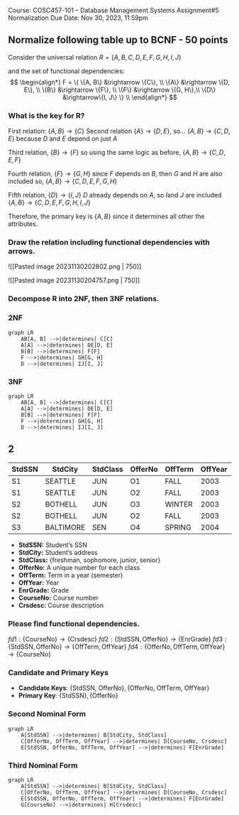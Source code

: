 
Course: COSC457-101 – Database Management Systems
Assignment#5 Normalization
Due Date: Nov 30, 2023, 11:59pm

## Normalize following table up to BCNF - 50 points
Consider the universal relation $R = \{A, B, C, D, E, F, G, H, I, J\}$

and the set of functional dependencies:
$$
\begin{align*}
	F = \{ \{A, B\} &\rightarrow \{C\}, \\
	\{A\} &\rightarrow \{D, E\}, \\
	\{B\} &\rightarrow \{F\}, \\
	\{F\} &\rightarrow \{G, H\},\\
	\{D\} &\rightarrow\{I, J\} \} \\
\end{align*}
$$
### What is the key for R? 

First relation:
$\{A, B\} \rightarrow \{C\}$
Second relation
$\{A\} \rightarrow \{D, E\},$
so...
$\{A, B\} \rightarrow \{C, D, E\}$
because $D$ and $E$ depend on just $A$

Third relation,
$\{B\} \rightarrow \{F\}$
so using the same logic as before,
$\{A, B\} \rightarrow \{C, D, E, F\}$

Fourth relation,
$\{F\} \rightarrow \{G, H\}$
since $F$ depends on $B$, then $G$ and $H$ are also included
so,
$\{A, B\} \rightarrow \{C, D, E, F, G, H\}$

Fifth relation,
$\{D\} \rightarrow\{I, J\}$
$D$ already depends on $A$, so $I$and $J$ are included
$\{A, B\} \rightarrow \{C, D, E, F, G, H, I, J\}$

Therefore, the primary key is $\{A, B\}$ since it determines all other the attributes.


### Draw the relation including functional dependencies with arrows. 

![[Pasted image 20231130202802.png | 750]]

![[Pasted image 20231130204757.png | 750]]

### Decompose R into 2NF, then 3NF relations.

### 2NF
```mermaid
graph LR
    AB[A, B] -->|determines| C[C]
    A[A] -->|determines| DE[D, E]
    B[B] -->|determines| F[F]
    F -->|determines| GH[G, H]
    D -->|determines| IJ[I, J]
```


### 3NF

```mermaid
graph LR
    AB[A, B] -->|determines| C[C]
    A[A] -->|determines| DE[D, E]
    B[B] -->|determines| F[F]
    F -->|determines| GH[G, H]
    D -->|determines| IJ[I, J]

```

## 2

| StdSSN | StdCity  | StdClass | OfferNo | OffTerm | OffYear | EnrGrade | CourseNo | Crsdesc   |
| ------ | -------- | -------- | ------- | ------- | ------- | -------- | -------- | --------- |
| S1     | SEATTLE  | JUN      | O1      | FALL    | 2003    | 3.5      | C1       | DB        |
| S1     | SEATTLE  | JUN      | O2      | FALL    | 2003    | 3.3      | C2       | VB        |
| S2     | BOTHELL  | JUN      | O3      | WINTER  | 2003    | 3.1      | C3       | OOS       |
| S2     | BOTHELL  | JUN      | O2      | FALL    | 2003    | 3.4      | C2       | VB        |
| S3     | BALTIMORE| SEN      | O4      | SPRING  | 2004    | 3.2      | C2       | VB        |

- **StdSSN:** Student’s SSN
- **StdCity:** Student’s address
- **StdClass:** {freshman, sophomore, junior, senior}
- **OfferNo:** A unique number for each class
- **OffTerm:** Term in a year (semester)
- **OffYear:** Year
- **EnrGrade:** Grade
- **CourseNo:** Course number
- **Crsdesc:** Course description

### Please find functional dependencies.
$fd1: \text{\{CourseNo\}} \rightarrow \text{\{Crsdesc\}}$
$fd2: \{\text{StdSSN}, \text{OfferNo}\} \rightarrow \text{\{EnrGrade\}}$
$fd3: \{\text{StdSSN}, \text{OfferNo}\} \rightarrow \{\text{OffTerm}, \text{OffYear}\}$
$fd4: \{\text{OfferNo}, \text{OffTerm}, \text{OffYear}\} \rightarrow \{\text{CourseNo\}}$

### Candidate and Primary Keys

- **Candidate Keys**: ${\text{\{StdSSN, OfferNo\}}, \text{\{OfferNo, OffTerm, OffYear\}}}$
- **Primary Key**: ${\text{\{StdSSN\}}, \text{\{OfferNo\}}}$


### Second Nominal Form
```mermaid
graph LR
    A[StdSSN] -->|determines| B[StdCity, StdClass]
    C[OfferNo, OffTerm, OffYear] -->|determines| D[CourseNo, Crsdesc]
    E[StdSSN, OfferNo, OffTerm, OffYear] -->|determines| F[EnrGrade]

```

### Third Nominal Form

```mermaid
graph LR
    A[StdSSN] -->|determines| B[StdCity, StdClass]
    C[OfferNo, OffTerm, OffYear] -->|determines| D[CourseNo, Crsdesc]
    E[StdSSN, OfferNo, OffTerm, OffYear] -->|determines| F[EnrGrade]
    G[CourseNo] -->|determines| H[Crsdesc]

```